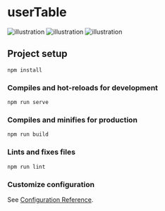 # userTable 
![illustration](https://raw.githubusercontent.com/zayacny/userTable-frontend/edit/master/screen_1.png)
![illustration](https://raw.githubusercontent.com/zayacny/userTable-frontend/edit/master/screen_2.png)
![illustration](https://raw.githubusercontent.com/zayacny/userTable-frontend/edit/master/screen_3.png)

## Project setup
```
npm install
```

### Compiles and hot-reloads for development
```
npm run serve
```

### Compiles and minifies for production
```
npm run build
```

### Lints and fixes files
```
npm run lint
```

### Customize configuration
See [Configuration Reference](https://cli.vuejs.org/config/).
